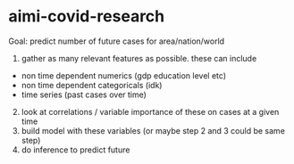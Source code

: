 # aimi-covid-research

Goal: predict number of future cases for area/nation/world

1. gather as many relevant features as possible. these can include
- non time dependent numerics (gdp education level etc)
- non time dependent categoricals (idk)
- time series (past cases over time)
2. look at correlations / variable importance of these on cases at a given time
3. build model with these variables (or maybe step 2 and 3 could be same step)
4. do inference to predict future

